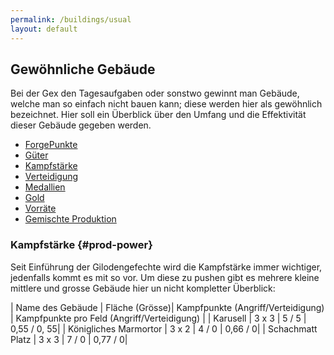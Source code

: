 ```yaml
---
permalink: /buildings/usual
layout: default
---
```


## Gewöhnliche Gebäude
 
Bei der Gex den Tagesaufgaben oder sonstwo gewinnt man Gebäude, welche man so einfach nicht bauen kann;
diese werden hier als gewöhnlich bezeichnet.
Hier soll ein Überblick über den Umfang und die Effektivität dieser Gebäude gegeben werden.
 
* [ForgePunkte](#prod-fp)
* [Güter](#prod-goods)
* [Kampfstärke](#prod-power)
* [Verteidigung](#prod-defense)
* [Medallien](#prod-medals)
* [Gold](#prod-gold)
* [Vorräte](#prod-tools)
* [Gemischte Produktion](#prod-mixed)

### Kampfstärke {#prod-power}

Seit Einführung der Gilodengefechte wird die Kampfstärke immer wichtiger, jedenfalls kommt es mit so vor.
Um diese zu pushen gibt es mehrere kleine mittlere und grosse Gebäude hier un nicht kompletter Überblick:

| Name des Gebäude |  Fläche (Grösse)| Kampfpunkte (Angriff/Verteidigung) | Kampfpunkte pro Feld (Angriff/Verteidigung)   |
| Karusell | 3 x 3 | 5 / 5 | 0,55 /  0, 55|
| Königliches Marmortor | 3 x 2 | 4 / 0 | 0,66 / 0|
| Schachmatt Platz | 3 x 3 | 7 / 0 | 0,77 / 0|










